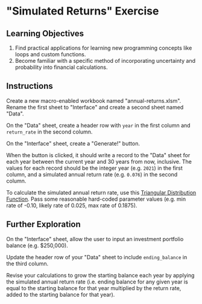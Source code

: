 # "Simulated Returns" Exercise

## Learning Objectives

  1. Find practical applications for learning new programming concepts like loops and custom functions.
  2. Become familiar with a specific method of incorporating uncertainty and probability into financial calculations.

## Instructions

Create a new macro-enabled workbook named "annual-returns.xlsm". Rename the first sheet to "Interface" and create a second sheet named "Data".

On the "Data" sheet, create a header row with `year` in the first column and `return_rate` in the second column.

On the "Interface" sheet, create a "Generate!" button.

When the button is clicked, it should write a record to the "Data" sheet for each year between the current year and 30 years from now, inclusive. The values for each record should be the integer year (e.g. `2021`) in the first column, and a simulated annual return rate (e.g. `0.076`) in the second column.

To calculate the simulated annual return rate, use this [Triangular Distribution Function](/exercises/simulated-returns/triangular-distribution.vb). Pass some reasonable hard-coded parameter values (e.g. min rate of -0.10, likely rate of 0.025, max rate of 0.1875).

## Further Exploration

On the "Interface" sheet, allow the user to input an investment portfolio balance (e.g. $250,000).

Update the header row of your "Data" sheet to include `ending_balance` in the third column.

Revise your calculations to grow the starting balance each year by applying the simulated annual return rate (i.e. ending balance for any given year is equal to the starting balance for that year multiplied by the return rate, added to the starting balance for that year).
